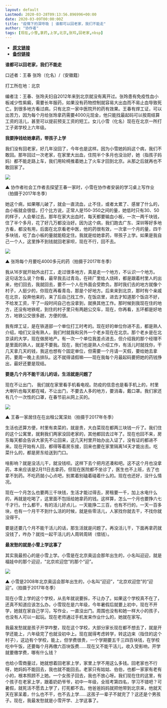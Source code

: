 ```yaml
---
layout: default
Lastmod: 2020-03-28T09:13:56.896996+00:00
date: 2020-03-09T00:00:00Z
title: "疫情下的深呼吸 | 谁都可以回老家，我们不能走"
author: "协作者"
tags: [现在,小雪,拿药,上学,北京,张玲,回老家,nbsp]
---
```


* [**原文链接**](https://mp.weixin.qq.com/s/j4e39F_QShLSm97JpZS7Hg)
* [**备份链接**](http://archive.vn/wip/O1jRN)


**谁都可以回老家，我们不能走**

口述者：王春 张玲（化名）/（安徽籍）

打工所在地：北京

编者注：王春、张玲夫妇自2012年来到北京就没有离开过。张玲患有免疫性血小板减少性紫癜，需要长年服药，如果没有药物控制就容易大出血而不易止血导致死亡。到很多地方看过病，只有北京一家中医院开的药有效果。王春有焊工证，可以出苦力，因为每个月给张玲拿药需要4000元现金，他只能找最起码可以按周结算工资的活儿，甚至可以提前预支工资的短工。女儿小雪（化名）现在在北京一所打工子弟学校上六年级。

**我要挣钱给她拿药，带孩子上学**

  

我们没有回老家，好几年没回了，今年也是这样。因为小雪她妈妈这个病，我们不敢回。那年回过一次老家，在家里大出血，住院半个多月也没治好，她（指孩子妈妈）都不能走路上车，我们用轮椅推着她上了火车才回到北京。从那之后就再也不敢回家了。

![](/images/post/7b10ab0d3b660a82b7e0607e53190dd7.jpg)

▲ 协作者社会工作者去探望王春一家时，小雪在协作者安装的学习桌上写作业（拍摄于2017年冬季）

她这个病，如果哪儿破了，就会一直流血，止不住，或者太累了、感冒了什么的，血小板就会很低，打个比方说，正常人是150-350之间的量，她低时只有30、50的样子，人会晕过去。那年在家大出血时，每天都要输血小板，一次一两千块钱，住了半个多月，花了好几万都没治好。因为这个病，我们跑去广东、深圳等好多地方看，都没有用，后面在北京看老中医，他的药很有效，一次拿一个月的量，四千多块钱，吃了血小板的量就能稳定住。我就是给她拿药，带孩子上学。如果是我自己一个人，这里挣不到钱就回老家呗，现在不行，回不去。

![](/images/post/dd00b9177dc63ebe99a0d85f7ba20236.jpg)

▲ 张玲每个月要吃4000多元的药（拍摄于2017年冬季）

我从16岁就开始外出打工，走过很多地方，真是走一个地方，不认识一个地方。这句话怎么说？你看，最早我去过青岛，在砖厂里给人烧砖，都是跟着村里人的出来，他们回去，我就回去，要不一个人在外面会受欺负。那时我们去的地方就像个村子，人挺少的，你现在再看青岛，那是个好地方。后来来到北京，那时有个亲戚在北京，投奔他来的，来了后自己找工作，在饭店里，进去才知道那个饭店不好，不给发工资，干了一段时间自己也没拿到，就换其他工作。那时候到我现在住的地方，还没有地铁呢，到住的村子里只有两趟公交车，现在，你再看，五环都是好地方，地铁公交很多趟，方便的很。

我有焊工证，是在铁道部一个单位打工时考的。现在好的单位你进不去，都是熟人介绍，咱们又没有熟人，我们村就我和另外一个老乡现在在北京。那个老乡是在北京读的大学，现在做房地产。有一次一个单位我差点进去，但介绍我的那个经理不是里面的熟人，就是不要我。现在，我们也是熟人介绍工作，有活儿时就找你，干几天拿几天的钱，我这也想有个固定单位，但需要一个月请一天假，要给她去拿药，要周一晚上去排队。这不就得请假嘛——现在我每个月最起码要把她的药钱挣出，最好还要是现结。

**要是几个月不能干活儿的话，生活就是问题了**

现在不让出门， 我们就在家里看手机看电视。防疫的信息也是看手机上的，村里大喇叭也每天都在喊，不让出门，不要去人多的地方，要消毒，戴口罩。我们家还有几个一次性的口罩，在春节前从网上买的。

![](/images/post/6db524856b76e0c64d8260375d8d4911.jpg)

▲ 王春一家居住在在出租公寓深处（拍摄于2017年冬季）

生活也还算方便，村里有卖菜的，就是贵，大白菜现在都两三块钱一斤了。我们住的这个公寓里，就剩我们两家没回老家的，其他都回去过年了。现在也回不来，房东每天都会告诉大家先不让回来，这几天村里开始办出入证了，没有证的都进不来。现在开始有人回，都得等着房东接，回来也要在家里隔离14天才能出去。吃菜什么的，都是房东给送到门口。

啥影响？就是没活儿干，就没钱呗。这样下去个把月还凑和吧。这不这个月也没拿药，本来应该是2月11日去拿药，但现在医院都不坐诊了，医生也不上班，去了也拿不到药。不吃药就小心点吧，别累着别磕着碰着什么的。现在也还好，没什么情况。

现在一个月怎么也要两三千块钱，生活才能过得去，房租要一千，加上水电什么的，再就是吃喝了，这里面不包括给她拿药的钱。这样算，怎么一个月也要挣六七千才行。什么都干，有的活儿好点儿，一天能挣二三百，也有不行的，一天一百多块，也有一个月干不到什么活的时候，就是些零活儿，人家找你就去干，不找你就没得干。

要是还要几个月不能干活儿的话，那生活就是问题了。再没活儿干，下面再拿药就没钱了，咋办？就找一起干活儿的人周转周转（借钱）。

**最发愁的就是小雪上学这事了**

  

其实我最担心的是小雪上学。小雪是在北京奥运会那年出生的，小名叫迎迎，就是福娃中的那个迎迎，“北京欢迎您”的那个“迎”。

![](/images/post/a26b92d77a07338be39573bfd5ebcd6a.jpg)

▲ 小雪是2008年北京奥运会那年出生的，小名叫“迎迎”，“北京欢迎您”的“迎迎”。（拍摄于2017年冬季）

现在小雪上学的这个学校，从去年就说要拆，不让办了。如果这个学校真不在了，还真不知道应该怎么办。小雪现在是六年级，今年暑假后就要上初中，现在不开学，她就在家自己学习，写作业，一直没出门。周围也没有和她一样大小的孩子，也没有人可以一起玩。现在老师通过手机发来作业什么的，她就在家写。

  

我最发愁就是孩子开学咋整，现在这个学校，大部分家长现在都不想去了，就是开学还能上，六年级完了也就没初中上。现在就得考虑转学，转这边来（指住的这个村子），这边有个学校，能上，但学费很贵，一个学期要五千三四百块钱，在学校吃中午饭，还要每个月再缴六百块饭费……现在又不能干活儿，收入受影响，开学就要缴学费，哪有什么钱？

  

也给小雪商量过，她就想着回老家上学，家里上学不用这么多钱。回老家也不行呀，她妈妈不能回去，我也就不能回去。老家只有姑姑、伯伯，也都一家家有老有小的，根本照顾不上她。一个女孩子回去，我也不放心呀。我们现在住的这里，有个孩子在老家上学，跟着奶奶爷爷，初中一年级，全班考第四名，学习不错吧？可暑假，就死活不愿去上学了，打死都不去。他爸爸妈妈就把他带到北京来，他就天天在家呆着，什么也不干，也不去上学……这孩子一辈子不就完了？这还是个男孩子。现在，我最发愁就是小雪开学、上学这事了。

